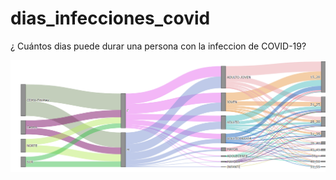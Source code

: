 # dias_infecciones_covid
¿ Cuántos dias puede durar una persona con la infeccion de COVID-19?

![Alt text](https://github.com/FisicoUrbano/dias_infecciones_covid/blob/main/covid_dias.PNG)
